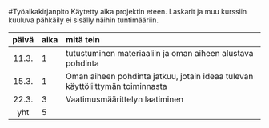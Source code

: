 #Työaikakirjanpito
Käytetty aika projektin eteen. Laskarit ja muu kurssiin kuuluva pähkäily ei sisälly näihin tuntimääriin.

| päivä | aika | mitä tein  |
| :----:|:-----| :-----|
| 11.3. | 1    | tutustuminen materiaaliin ja oman aiheen alustava pohdinta |
| 15.3. | 1    | Oman aiheen pohdinta jatkuu, jotain ideaa tulevan käyttöliittymän toiminnasta |
| 22.3. | 3    | Vaatimusmäärittelyn laatiminen |
| yht   | 5   | | 

